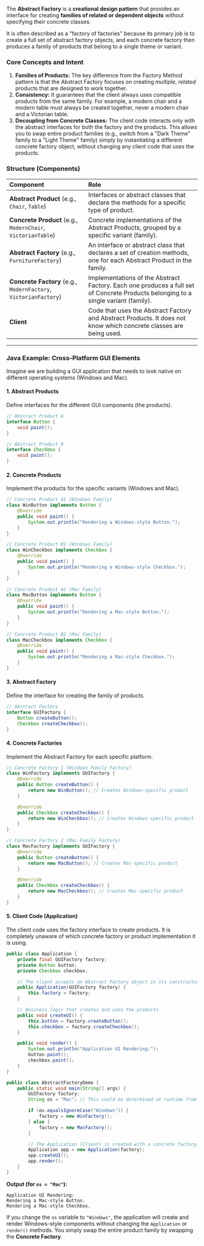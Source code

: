The **Abstract Factory** is a **creational design pattern** that provides an interface for creating **families of related or dependent objects** without specifying their concrete classes.

It is often described as a "factory of factories" because its primary job is to create a full set of abstract factory objects, and each concrete factory then produces a family of products that belong to a single theme or variant.

### Core Concepts and Intent

1.  **Families of Products:** The key difference from the Factory Method pattern is that the Abstract Factory focuses on creating *multiple*, *related* products that are designed to work together.
2.  **Consistency:** It guarantees that the client always uses compatible products from the same family. For example, a modern chair and a modern table must always be created together, never a modern chair and a Victorian table.
3.  **Decoupling from Concrete Classes:** The client code interacts only with the abstract interfaces for both the factory and the products. This allows you to swap entire product families (e.g., switch from a "Dark Theme" family to a "Light Theme" family) simply by instantiating a different concrete factory object, without changing any client code that uses the products.

### Structure (Components)

| Component | Role |
| :--- | :--- |
| **Abstract Product** (e.g., `Chair`, `Table`) | Interfaces or abstract classes that declare the methods for a specific type of product. |
| **Concrete Product** (e.g., `ModernChair`, `VictorianTable`) | Concrete implementations of the Abstract Products, grouped by a specific variant (family). |
| **Abstract Factory** (e.g., `FurnitureFactory`) | An interface or abstract class that declares a set of creation methods, one for each Abstract Product in the family. |
| **Concrete Factory** (e.g., `ModernFactory`, `VictorianFactory`) | Implementations of the Abstract Factory. Each one produces a full set of Concrete Products belonging to a single variant (family). |
| **Client** | Code that uses the Abstract Factory and Abstract Products. It does not know which concrete classes are being used. |

-----

### Java Example: Cross-Platform GUI Elements

Imagine we are building a GUI application that needs to look native on different operating systems (Windows and Mac).

#### 1\. Abstract Products

Define interfaces for the different GUI components (the products).

```java
// Abstract Product A
interface Button {
    void paint();
}

// Abstract Product B
interface Checkbox {
    void paint();
}
```

#### 2\. Concrete Products

Implement the products for the specific variants (Windows and Mac).

```java
// Concrete Product A1 (Windows Family)
class WinButton implements Button {
    @Override
    public void paint() {
        System.out.println("Rendering a Windows-style Button.");
    }
}

// Concrete Product B1 (Windows Family)
class WinCheckbox implements Checkbox {
    @Override
    public void paint() {
        System.out.println("Rendering a Windows-style Checkbox.");
    }
}

// Concrete Product A2 (Mac Family)
class MacButton implements Button {
    @Override
    public void paint() {
        System.out.println("Rendering a Mac-style Button.");
    }
}

// Concrete Product B2 (Mac Family)
class MacCheckbox implements Checkbox {
    @Override
    public void paint() {
        System.out.println("Rendering a Mac-style Checkbox.");
    }
}
```

#### 3\. Abstract Factory

Define the interface for creating the family of products.

```java
// Abstract Factory
interface GUIFactory {
    Button createButton();
    Checkbox createCheckbox();
}
```

#### 4\. Concrete Factories

Implement the Abstract Factory for each specific platform.

```java
// Concrete Factory 1 (Windows Family Factory)
class WinFactory implements GUIFactory {
    @Override
    public Button createButton() {
        return new WinButton(); // Creates Windows-specific product
    }

    @Override
    public Checkbox createCheckbox() {
        return new WinCheckbox(); // Creates Windows-specific product
    }
}

// Concrete Factory 2 (Mac Family Factory)
class MacFactory implements GUIFactory {
    @Override
    public Button createButton() {
        return new MacButton(); // Creates Mac-specific product
    }

    @Override
    public Checkbox createCheckbox() {
        return new MacCheckbox(); // Creates Mac-specific product
    }
}
```

#### 5\. Client Code (Application)

The client code uses the factory interface to create products. It is completely unaware of which concrete factory or product implementation it is using.

```java
public class Application {
    private final GUIFactory factory;
    private Button button;
    private Checkbox checkbox;

    // The client accepts an Abstract Factory object in its constructor
    public Application(GUIFactory factory) {
        this.factory = factory;
    }

    // Business logic that creates and uses the products
    public void createUI() {
        this.button = factory.createButton();
        this.checkbox = factory.createCheckbox();
    }

    public void render() {
        System.out.println("Application UI Rendering:");
        button.paint();
        checkbox.paint();
    }
}

public class AbstractFactoryDemo {
    public static void main(String[] args) {
        GUIFactory factory;
        String os = "Mac"; // This could be determined at runtime from a config file or System property

        if (os.equalsIgnoreCase("Windows")) {
            factory = new WinFactory();
        } else {
            factory = new MacFactory();
        }

        // The Application (Client) is created with a concrete factory, but only uses the interface
        Application app = new Application(factory);
        app.createUI();
        app.render();
    }
}
```

**Output (for `os = "Mac"`):**

```
Application UI Rendering:
Rendering a Mac-style Button.
Rendering a Mac-style Checkbox.
```

If you change the `os` variable to `"Windows"`, the application will create and render Windows-style components without changing the `Application` or `render()` methods. You simply swap the entire product family by swapping the **Concrete Factory**.
